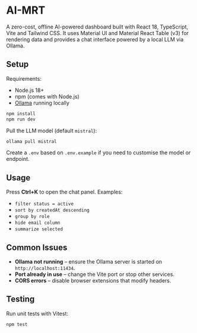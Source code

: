 # AI-MRT

A zero-cost, offline AI-powered dashboard built with React 18, TypeScript, Vite and Tailwind CSS. It uses Material UI and Material React Table (v3) for rendering data and provides a chat interface powered by a local LLM via Ollama.

## Setup

Requirements:

- Node.js 18+
 - npm (comes with Node.js)
- [Ollama](https://ollama.ai/) running locally

```bash
npm install
npm run dev
```

Pull the LLM model (default `mistral`):

```bash
ollama pull mistral
```

Create a `.env` based on `.env.example` if you need to customise the model or endpoint.

## Usage

Press **Ctrl+K** to open the chat panel. Examples:

- `filter status = active`
- `sort by createdAt descending`
- `group by role`
- `hide email column`
- `summarize selected`

## Common Issues

- **Ollama not running** – ensure the Ollama server is started on `http://localhost:11434`.
- **Port already in use** – change the Vite port or stop other services.
- **CORS errors** – disable browser extensions that modify headers.

## Testing

Run unit tests with Vitest:

```bash
npm test
```
